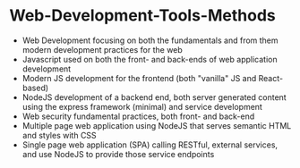 # Web-Development-Tools-Methods

* Web Development focusing on both the fundamentals and from them modern development practices for the web
* Javascript used on both the front- and back-ends of web application development
* Modern JS development for the frontend (both "vanilla" JS and React-based)
* NodeJS development of a backend end, both server generated content using the express framework (minimal) and service development
* Web security fundamental practices, both front- and back-end
* Multiple page web application using NodeJS that serves semantic HTML and styles with CSS
* Single page web application (SPA) calling RESTful, external services, and use NodeJS to provide those service endpoints
